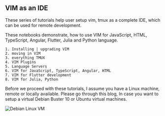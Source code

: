 ## VIM as an IDE

These series of tutorials help user setup vim, tmux as a complete IDE, which can be used for remote development.

These notebooks demonstrate, how to use VIM for JavaScript, HTML, TypeScript, Angular, Flutter, Julia and Python language.

    1. Installing | upgrading VIM
    2. moving in VIM
    3. everything TMUX
    4. VIM Plugins
    5. Language Servers
    6. VIM for JavaScript, TypeScript, Angular, HTML
    7. VIM for Flutter development
    8. VIM for Julia, Python

Before we proceed with these tutorials, I assume you have a Linux machine, remote or locally available.
Please go through this blog, In case you want to setup a virtual Debian Buster 10 or Ubuntu virtual machines.

![Debian Linux VM](https://amit-shukla.medium.com/how-to-instal-debian-10-buster-or-ubuntu-18-19-desktop-on-google-cloud-and-access-through-vnc-687c05d0d263l)
